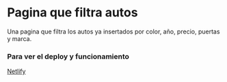 # Pagina que filtra autos
Una pagina que filtra los autos ya insertados por color, año, precio, puertas y marca.

### Para ver el deploy y funcionamiento
[Netlify](https://bit.ly/2WLftrp)
